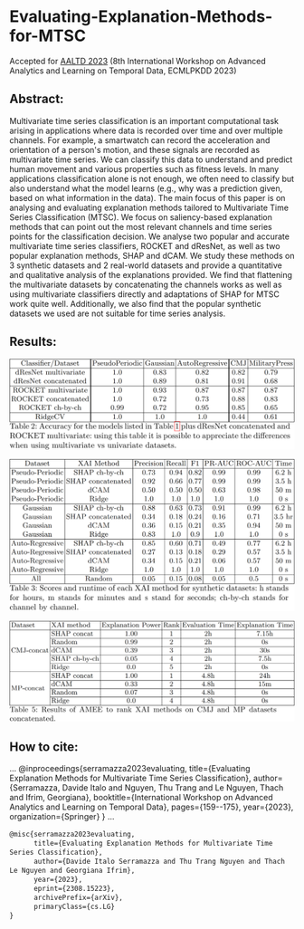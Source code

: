# Evaluating-Explanation-Methods-for-MTSC

Accepted for [AALTD 2023](https://ecml-aaltd.github.io/aaltd2023/program.html) (8th International Workshop on Advanced Analytics and Learning on Temporal Data, ECMLPKDD 2023)

## Abstract:

Multivariate time series classification is an important computational task arising in applications where data is recorded over time and over multiple channels. For example, a smartwatch can record the acceleration and orientation of a person's motion, and these signals are recorded as multivariate time series. We can classify this data to understand and predict human movement and various properties such as fitness levels. In many applications classification alone is not enough, we often need to classify but also understand what the model learns (e.g., why was a prediction given, based on what information in the data). The main focus of this paper is on analysing and evaluating explanation methods tailored to Multivariate Time Series Classification (MTSC). We focus on saliency-based explanation methods that can point out the most relevant channels and time series points for the classification decision. We analyse two popular and accurate multivariate time series classifiers, ROCKET and dResNet, as well as two popular explanation methods, SHAP and dCAM. We study these methods on 3 synthetic datasets and 2 real-world datasets and provide a quantitative and qualitative analysis of the explanations provided. We find that flattening the multivariate datasets by concatenating the channels works as well as using multivariate classifiers directly and adaptations of SHAP for MTSC work quite well. Additionally, we also find that the popular synthetic datasets we used are not suitable for time series analysis. 

## Results:

![image](https://github.com/mlgig/Evaluating-Explanation-Methods-for-MTSC/blob/main/imgs/accuracy.png) 


![image](https://github.com/mlgig/Evaluating-Explanation-Methods-for-MTSC/blob/main/imgs/synthetic_results.png) 


![image](https://github.com/mlgig/Evaluating-Explanation-Methods-for-MTSC/blob/main/imgs/realWorld_results.png) 

## How to cite:
...
@inproceedings{serramazza2023evaluating,
  title={Evaluating Explanation Methods for Multivariate Time Series Classification},
  author={Serramazza, Davide Italo and Nguyen, Thu Trang and Le Nguyen, Thach and Ifrim, Georgiana},
  booktitle={International Workshop on Advanced Analytics and Learning on Temporal Data},
  pages={159--175},
  year={2023},
  organization={Springer}
}
...


```
@misc{serramazza2023evaluating,
      title={Evaluating Explanation Methods for Multivariate Time Series Classification}, 
      author={Davide Italo Serramazza and Thu Trang Nguyen and Thach Le Nguyen and Georgiana Ifrim},
      year={2023},
      eprint={2308.15223},
      archivePrefix={arXiv},
      primaryClass={cs.LG}
}
```

